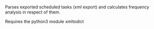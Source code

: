 Parses exported scheduled tasks (xml export) and calculates frequency analysis in respect of them. 

Requires the python3 module xmltodict
